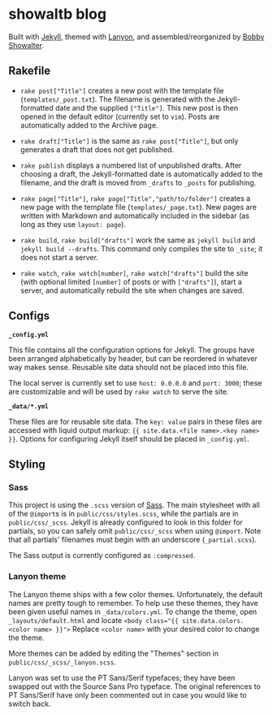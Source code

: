 # showaltb blog

Built with [Jekyll](http://jekyllrb.com), themed with [Lanyon](http://lanyon.getpoole.com), and assembled/reorganized by [Bobby Showalter](http://twitter.com/bobbyshowalter).

## Rakefile

- `rake post["Title"]` creates a new post with the template file (`templates/_post.txt`). The filename is generated with the Jekyll-formatted date and the supplied `["Title"]`. This new post is then opened in the default editor (currently set to `vim`). Posts are automatically added to the Archive page.

- `rake draft["Title"]` is the same as `rake post["Title"]`, but only generates a draft that does not get published.

- `rake publish` displays a numbered list of unpublished drafts. After choosing a draft, the Jekyll-formatted date is automatically added to the filename, and the draft is moved from `_drafts` to `_posts` for publishing.

- `rake page["Title"]`, `rake page["Title","path/to/folder"]` creates a new page with the template file (`templates/_page.txt`). New pages are written with Markdown and automatically included in the sidebar (as long as they use `layout: page`).

- `rake build`, `rake build["drafts"]` work the same as `jekyll build` and `jekyll build --drafts`. This command only compiles the site to `_site`; it does not start a server.

- `rake watch`, `rake watch[number]`, `rake watch["drafts"]` build the site (with optional limited `[number]` of posts or with `["drafts"]`), start a server, and automatically rebuild the site when changes are saved.

## Configs

**`_config.yml`**

This file contains all the configuration options for Jekyll. The groups have been arranged alphabetically by header, but can be reordered in whatever way makes sense. Reusable site data should not be placed into this file.

The local server is currently set to use `host: 0.0.0.0` and `port: 3000`; these are customizable and will be used by `rake watch` to serve the site.

**`_data/*.yml`**

These files are for reusable site data. The `key: value` pairs in these files are accessed with liquid output markup: `{{ site.data.<file name>.<key name> }}`. Options for configuring Jekyll itself should be placed in `_config.yml`.

## Styling

### Sass

This project is using the `.scss` version of [Sass](http://sass-lang.com). The main stylesheet with all of the `@import`s is in `public/css/styles.scss`, while the partials are in `public/css/_scss`. Jekyll is already configured to look in this folder for partials, so you can safely omit `public/css/_scss` when using `@import`. Note that all partials' filenames must begin with an underscore (`_partial.scss`).

The Sass output is currently configured as `:compressed`.

### Lanyon theme

The Lanyon theme ships with a few color themes. Unfortunately, the default names are pretty tough to remember. To help use these themes, they have been given useful names in `_data/colors.yml`. To change the theme, open `_layouts/default.html` and locate `<body class="{{ site.data.colors.<color name> }}">` Replace `<color name>` with your desired color to change the theme.

More themes can be added by editing the "Themes" section in `public/css/_scss/_lanyon.scss`.

Lanyon was set to use the PT Sans/Serif typefaces; they have been swapped out with the Source Sans Pro typeface. The original references to PT Sans/Serif have only been commented out in case you would like to switch back.
